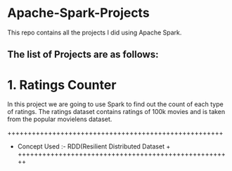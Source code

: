 # Apache-Spark-Projects
This repo contains all the projects I did using Apache Spark.

The list of Projects are as follows:
---------------------------------------------

# 1. Ratings Counter  

In this project we are going to use Spark to find out the count of each type of ratings. The ratings dataset contains ratings of 100k movies and is taken from the popular movielens dataset.

+++++++++++++++++++++++++++++++++++++++++++++++++++++
+ Concept Used :- RDD(Resilient Distributed Dataset +
+++++++++++++++++++++++++++++++++++++++++++++++++++++

